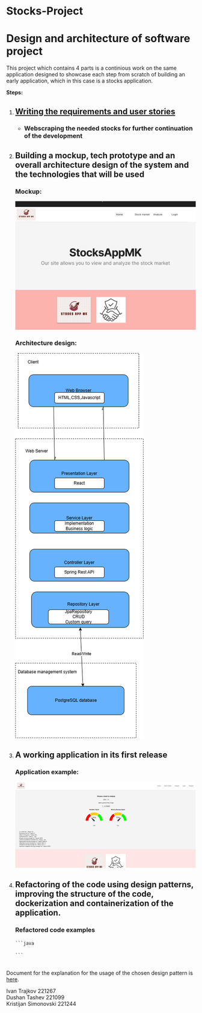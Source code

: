 # Stocks-Project
<h1>Design and architecture of software project</h1>
<p>This project which contains 4 parts is a continious work on the same application designed to showcase each step from scratch of building an early application, which in this case is a stocks application.</p>
<p><b>Steps:</b></p>
<ol>
  <li> <h2><a href="./Домашна 1/OpisBaranjaProekt.pdf">Writing the requirements and user stories</a></h2>
    <ul>
    <li>
      <h3>
      Webscraping the needed stocks for further continuation of the development
      </h3>
    </li>
      </ul>
  </li>
  <li><h2>Building a mockup, tech prototype and an overall architecture design of the system and the technologies that will be used</h2>
    <h3>Mockup:</h3>
    <img src="./Домашна 2/mockups/home.png">
    <h3>Architecture design:</h3>
    <img src="./Домашна 2/архитектура/Implementation.png">
  </li>
  <li>
    <h2>A working application in its first release</h2>
    <h3>Application example:</h3>
    <img src="./pictures/analyze.png">
  </li>
  <li>
    <h2>
    Refactoring of the code using design patterns, improving the structure of the code, dockerization and containerization of the application.
      </h2>
    <h3>Refactored code examples</h3>
    
    ```java
    
    ```
  </li>
</ol>
<p>
  </br>
  Document for the explanation for the usage of the chosen design pattern is <a href="./Domasna 4/Design Pattern.pdf" target="_blank">here</a>.
</p>
<p>
  Ivan Trajkov 221267
  <br>
  Dushan Tashev 221099
  <br>
  Kristijan Simonovski 221244
</p>

